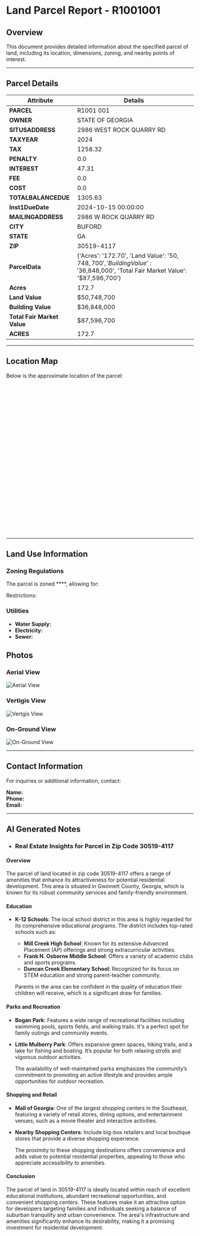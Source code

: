 # Land Parcel Report - R1001001

## Overview

This document provides detailed information about the specified parcel of land, including its location, dimensions, zoning, and nearby points of interest.

---

## Parcel Details

| **Attribute**   | **Details**           |
|------------------|-----------------------|
| **PARCEL**    | R1001 001           |
| **OWNER**    | STATE OF GEORGIA           |
| **SITUSADDRESS**    | 2986 WEST ROCK QUARRY RD           |
| **TAXYEAR**    | 2024           |
| **TAX**    | 1258.32           |
| **PENALTY**    | 0.0           |
| **INTEREST**    | 47.31           |
| **FEE**    | 0.0           |
| **COST**    | 0.0           |
| **TOTALBALANCEDUE**    | 1305.63           |
| **Inst1DueDate**    | 2024-10-15 00:00:00           |
| **MAILINGADDRESS**    | 2986 W ROCK QUARRY RD           |
| **CITY**    | BUFORD           |
| **STATE**    | GA           |
| **ZIP**    | 30519-4117           |
| **ParcelData**    | {'Acres': '172.70', 'Land Value': '$50,748,700', 'Building Value': '$36,848,000', 'Total Fair Market Value': '$87,596,700'}           |
| **Acres**    | 172.7           |
| **Land Value**    | $50,748,700           |
| **Building Value**    | $36,848,000           |
| **Total Fair Market Value**    | $87,596,700           |
| **ACRES**    | 172.7           |


---

## Location Map

Below is the approximate location of the parcel:

<div id="map" style="height: 400px;"></div>

---

## Land Use Information

### Zoning Regulations
The parcel is zoned ****, allowing for:


Restrictions:


### Utilities
- **Water Supply:** 
- **Electricity:** 
- **Sewer:** 

## Photos

### Aerial View
![Aerial View](screenshots/R1001001.png)

### Vertigis View
![Vertgis View](screenshots/R1001001-vertgis.png)

### On-Ground View
![On-Ground View]()

---

## Contact Information

For inquiries or additional information, contact:

**Name:**   
**Phone:**   
**Email:**   

---

## AI Generated Notes


- ### Real Estate Insights for Parcel in Zip Code 30519-4117

#### Overview
The parcel of land located in zip code 30519-4117 offers a range of amenities that enhance its attractiveness for potential residential development. This area is situated in Gwinnett County, Georgia, which is known for its robust community services and family-friendly environment.

#### Education
- **K-12 Schools**: The local school district in this area is highly regarded for its comprehensive educational programs. The district includes top-rated schools such as:
  - **Mill Creek High School**: Known for its extensive Advanced Placement (AP) offerings and strong extracurricular activities.
  - **Frank N. Osborne Middle School**: Offers a variety of academic clubs and sports programs.
  - **Duncan Creek Elementary School**: Recognized for its focus on STEM education and strong parent-teacher community.

  Parents in the area can be confident in the quality of education their children will receive, which is a significant draw for families.

#### Parks and Recreation
- **Bogan Park**: Features a wide range of recreational facilities including swimming pools, sports fields, and walking trails. It's a perfect spot for family outings and community events.
- **Little Mulberry Park**: Offers expansive green spaces, hiking trails, and a lake for fishing and boating. It’s popular for both relaxing strolls and vigorous outdoor activities.
  
  The availability of well-maintained parks emphasizes the community’s commitment to promoting an active lifestyle and provides ample opportunities for outdoor recreation.

#### Shopping and Retail
- **Mall of Georgia**: One of the largest shopping centers in the Southeast, featuring a variety of retail stores, dining options, and entertainment venues, such as a movie theater and interactive activities.
- **Nearby Shopping Centers**: Include big-box retailers and local boutique stores that provide a diverse shopping experience.

  The proximity to these shopping destinations offers convenience and adds value to potential residential properties, appealing to those who appreciate accessibility to amenities.

#### Conclusion
The parcel of land in 30519-4117 is ideally located within reach of excellent educational institutions, abundant recreational opportunities, and convenient shopping centers. These features make it an attractive option for developers targeting families and individuals seeking a balance of suburban tranquility and urban convenience. The area's infrastructure and amenities significantly enhance its desirability, making it a promising investment for residential development.
